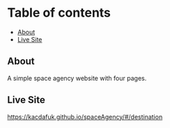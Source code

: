 # Table of contents

* [About](#about)
* [Live Site](#live-site)
## About
  A simple space agency website with four pages.
## Live Site 
   https://kacdafuk.github.io/spaceAgency/#/destination
